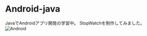 # Android-java

JavaでAndroidアプリ開発の学習中。
StopWatchを制作してみました。
![Android](https://user-images.githubusercontent.com/90837337/152644625-1e18f870-8abb-4cb8-bcef-020fb8f8bf8f.png)
